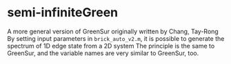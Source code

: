 # semi-infiniteGreen
A more general version of GreenSur originally written by Chang, Tay-Rong
By setting input parameters in ```brick_auto_v2.m```, it is possible to generate the spectrum of 1D edge state from a 2D system
The principle is the same to GreenSur, and the variable names are very similar to GreenSur, too.

